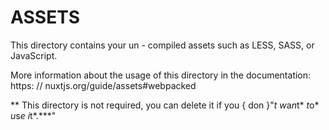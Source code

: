 # ASSETS

  This directory contains your un - compiled assets such as LESS, SASS, or JavaScript.

  More information about the usage of this directory in the documentation:
https: // nuxtjs.org/guide/assets#webpacked

** This directory is not required, you can delete it if you { don }"*t* *w*a*n*t* *t*o* *u*s*e* *i*t*.***"
